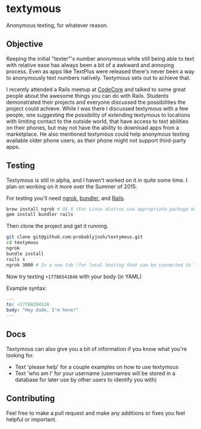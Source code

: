 textymous
========

Anonymous texting, for whatever reason.

## Objective
Keeping the initial "texter"'s number anonymous while still being able to text with relative ease has always been a bit of a awkward and annoying process. Even as apps like TextPlus were released there's never been a way to anonymously text numbers natively. Textymous sets out to achieve that.

I recently attended a Rails meetup at [CodeCore](http://codecore.ca/) and talked to some great people about the awesome things you can do with Rails. Students demonstrated their projects and everyone discussed the possibilities the project could achieve. While I was there I discussed textymous with a few people, one suggesting the possibility of extending textymous to locations with limiting contact to the outside world, that have access to text abilities on their phones, but may not have the ability to download apps from a marketplace. He also mentioned textymous could help anonymous texting available older phone users, as their phone might not support third-party apps.

Testing
-------

Textymous is still in alpha, and I haven't worked on it in quite some time. I plan on working on it more over the Summer of 2015.

For testing you'll need [ngrok](https://github.com/inconshreveable/ngrok), [bundler](http://bundler.io), and [Rails](http://rubyonrails.org).

```bash
brew install ngrok # OS X (For Linux distros use appropriate package manager (apt-get, yum, pacman, etc))
gem install bundler rails
```
Then clone the project and get it running.

```bash
git clone git@github.com:probablyjosh/textymous.git
cd textymous
ngrok
bundle install
rails s
ngrok 3000 # In a new tab (for local hosting that can be connected to Twilio)
```

Now try texting `+17786541046` with your body (in YAML)

Example syntax:

```yaml
---
to: +17788204128
body: "Hey dude, I'm here!"
---
```

Docs
----------------

Textymous can also give you a bit of information if you know what you're looking for.

- Text 'please help' for a couple examples on how to use textymous
- Text 'who am I' for your username (usernames will be stored in a database for later use by other users to identify you with)


Contributing
------------

Feel free to make a pull request and make any additions or fixes you feel helpful or important.

